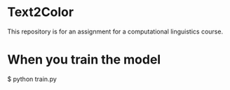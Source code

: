 # Text2Color
This repository is for an assignment for a computational linguistics course.


# When you train the model
$ python train.py
